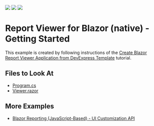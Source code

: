 <!-- default badges list -->
![](https://img.shields.io/endpoint?url=https://codecentral.devexpress.com/api/v1/VersionRange/499657364/2022.1)
[![](https://img.shields.io/badge/Open_in_DevExpress_Support_Center-FF7200?style=flat-square&logo=DevExpress&logoColor=white)](https://supportcenter.devexpress.com/ticket/details/T1093551)
[![](https://img.shields.io/badge/📖_How_to_use_DevExpress_Examples-e9f6fc?style=flat-square)](https://docs.devexpress.com/GeneralInformation/403183)
<!-- default badges end -->
# Report Viewer for Blazor (native) - Getting Started

This example is created by following instructions of the [Create Blazor Report Viewer Application from DevExpress Template](https://docs.devexpress.com/XtraReports/403069) tutorial. 

## Files to Look At

- [Program.cs](DxBlazorApplication1/Program.cs) 
- [Viewer.razor](DxBlazorApplication1/Pages/Viewer.razor)


## More Examples

- [Blazor Reporting (JavaScript-Based) - UI Customization API](https://github.com/DevExpress-Examples/Blazor-Reporting-UI-Customization-API)
